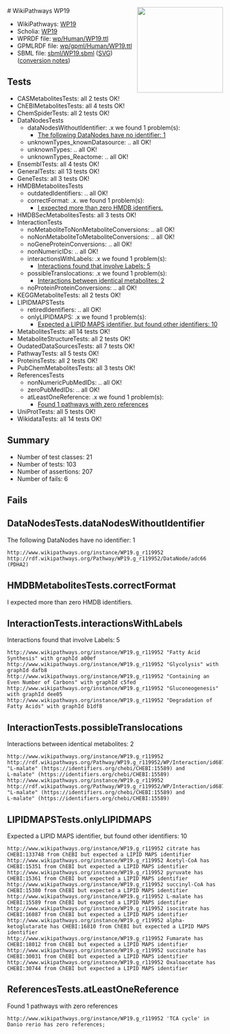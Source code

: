 <img style="float: right; width: 200px" src="../logo.png" />
# WikiPathways WP19

* WikiPathways: [WP19](https://identifiers.org/wikipathways:WP19)
* Scholia: [WP19](https://scholia.toolforge.org/wikipathways/WP19)
* WPRDF file: [wp/Human/WP19.ttl](../wp/Human/WP19.ttl)
* GPMLRDF file: [wp/gpml/Human/WP19.ttl](../wp/gpml/Human/WP19.ttl)
* SBML file: [sbml/WP19.sbml](../sbml/WP19.sbml) ([SVG](../sbml/WP19.svg)) ([conversion notes](../sbml/WP19.txt))

## Tests
* CASMetabolitesTests: all 2 tests OK!
* ChEBIMetabolitesTests: all 4 tests OK!
* ChemSpiderTests: all 2 tests OK!
* DataNodesTests
    * dataNodesWithoutIdentifier: .x we found 1 problem(s):
        * [The following DataNodes have no identifier: 1](#d2d32fa0)
    * unknownTypes_knownDatasource: .. all OK!
    * unknownTypes: .. all OK!
    * unknownTypes_Reactome: .. all OK!
* EnsemblTests: all 4 tests OK!
* GeneralTests: all 13 tests OK!
* GeneTests: all 3 tests OK!
* HMDBMetabolitesTests
    * outdatedIdentifiers: .. all OK!
    * correctFormat: .x. we found 1 problem(s):
        * [I expected more than zero HMDB identifiers.](#ad154c1e)
* HMDBSecMetabolitesTests: all 3 tests OK!
* InteractionTests
    * noMetaboliteToNonMetaboliteConversions: .. all OK!
    * noNonMetaboliteToMetaboliteConversions: .. all OK!
    * noGeneProteinConversions: .. all OK!
    * nonNumericIDs: .. all OK!
    * interactionsWithLabels: .x we found 1 problem(s):
        * [Interactions found that involve Labels: 5](#630d267c)
    * possibleTranslocations: .x we found 1 problem(s):
        * [Interactions between identical metabolites: 2](#d59038c5)
    * noProteinProteinConversions: .. all OK!
* KEGGMetaboliteTests: all 2 tests OK!
* LIPIDMAPSTests
    * retiredIdentifiers: .. all OK!
    * onlyLIPIDMAPS: .x we found 1 problem(s):
        * [Expected a LIPID MAPS identifier, but found other identifiers: 10](#d0bfb678)
* MetabolitesTests: all 14 tests OK!
* MetaboliteStructureTests: all 2 tests OK!
* OudatedDataSourcesTests: all 7 tests OK!
* PathwayTests: all 5 tests OK!
* ProteinsTests: all 2 tests OK!
* PubChemMetabolitesTests: all 3 tests OK!
* ReferencesTests
    * nonNumericPubMedIDs: .. all OK!
    * zeroPubMedIDs: .. all OK!
    * atLeastOneReference: .x we found 1 problem(s):
        * [Found 1 pathways with zero references](#35eb778e)
* UniProtTests: all 5 tests OK!
* WikidataTests: all 14 tests OK!


## Summary

* Number of test classes: 21
* Number of tests: 103
* Number of assertions: 207
* Number of fails: 6

## Fails

<a name="d2d32fa0" />

## DataNodesTests.dataNodesWithoutIdentifier

The following DataNodes have no identifier: 1
```
http://www.wikipathways.org/instance/WP19.g_r119952 http://rdf.wikipathways.org/Pathway/WP19.g_r119952/DataNode/adc66 (PDHA2)
```

<a name="ad154c1e" />

## HMDBMetabolitesTests.correctFormat

I expected more than zero HMDB identifiers.
<a name="630d267c" />

## InteractionTests.interactionsWithLabels

Interactions found that involve Labels: 5
```
http://www.wikipathways.org/instance/WP19.g_r119952 "Fatty Acid Synthesis" with graphId a00ef
http://www.wikipathways.org/instance/WP19.g_r119952 "Glycolysis" with graphId dafb8
http://www.wikipathways.org/instance/WP19.g_r119952 "Containing an Even Number of Carbons" with graphId c5fed
http://www.wikipathways.org/instance/WP19.g_r119952 "Gluconeogenesis" with graphId dee05
http://www.wikipathways.org/instance/WP19.g_r119952 "Degradation of Fatty Acids" with graphId b1df8
```

<a name="d59038c5" />

## InteractionTests.possibleTranslocations

Interactions between identical metabolites: 2
```
http://www.wikipathways.org/instance/WP19.g_r119952 http://rdf.wikipathways.org/Pathway/WP19.g_r119952/WP/Interaction/id687a0d0e_1 "L-malate" (https://identifiers.org/chebi/CHEBI:15589) and 
L-malate" (https://identifiers.org/chebi/CHEBI:15589)
http://www.wikipathways.org/instance/WP19.g_r119952 http://rdf.wikipathways.org/Pathway/WP19.g_r119952/WP/Interaction/id687a0d0e_2 "L-malate" (https://identifiers.org/chebi/CHEBI:15589) and 
L-malate" (https://identifiers.org/chebi/CHEBI:15589)
```

<a name="d0bfb678" />

## LIPIDMAPSTests.onlyLIPIDMAPS

Expected a LIPID MAPS identifier, but found other identifiers: 10
```
http://www.wikipathways.org/instance/WP19.g_r119952 citrate has CHEBI:133748 from ChEBI but expected a LIPID MAPS identifier
http://www.wikipathways.org/instance/WP19.g_r119952 Acetyl-CoA has CHEBI:15351 from ChEBI but expected a LIPID MAPS identifier
http://www.wikipathways.org/instance/WP19.g_r119952 pyruvate has CHEBI:15361 from ChEBI but expected a LIPID MAPS identifier
http://www.wikipathways.org/instance/WP19.g_r119952 succinyl-CoA has CHEBI:15380 from ChEBI but expected a LIPID MAPS identifier
http://www.wikipathways.org/instance/WP19.g_r119952 L-malate has CHEBI:15589 from ChEBI but expected a LIPID MAPS identifier
http://www.wikipathways.org/instance/WP19.g_r119952 isocitrate has CHEBI:16087 from ChEBI but expected a LIPID MAPS identifier
http://www.wikipathways.org/instance/WP19.g_r119952 alpha-ketoglutarate has CHEBI:16810 from ChEBI but expected a LIPID MAPS identifier
http://www.wikipathways.org/instance/WP19.g_r119952 Fumarate has CHEBI:18012 from ChEBI but expected a LIPID MAPS identifier
http://www.wikipathways.org/instance/WP19.g_r119952 succinate has CHEBI:30031 from ChEBI but expected a LIPID MAPS identifier
http://www.wikipathways.org/instance/WP19.g_r119952 Oxaloacetate has CHEBI:30744 from ChEBI but expected a LIPID MAPS identifier
```

<a name="35eb778e" />

## ReferencesTests.atLeastOneReference

Found 1 pathways with zero references
```
http://www.wikipathways.org/instance/WP19.g_r119952 'TCA cycle' in Danio rerio has zero references; 
```

